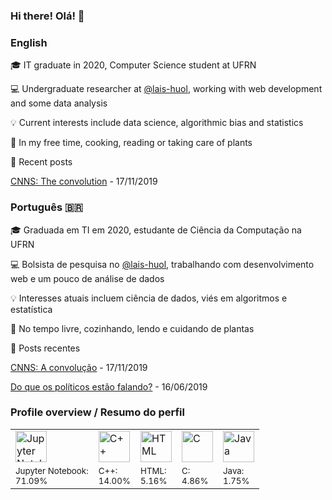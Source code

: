 ### Hi there! Olá!  👋

<!--
**nymarya/nymarya** is a ✨ _special_ ✨ repository because its `README.md` (this file) appears on your GitHub profile.

Here are some ideas to get you started:

- 🔭 I’m currently working on ...
- 🌱 I’m currently learning ...
- 👯 I’m looking to collaborate on ...
- 🤔 I’m looking for help with ...
- 💬 Ask me about ...
- 📫 How to reach me: ...
- 😄 Pronouns: ...
- ⚡ Fun fact: ...
-->
### English
:mortar_board:	IT graduate in 2020, Computer Science student at UFRN

:computer: Undergraduate researcher at [@lais-huol](https://github.com/lais-huol),
working with web development and some data analysis 

:bulb: Current interests include data science, algorithmic bias and statistics

:massage: In my free time, cooking, reading or taking care of plants

:pencil: Recent posts
<!-- posts starts -->
 [CNNS: The convolution](https://nymarya.github.io/cnns-the-convolution/) - 17/11/2019 
<!-- posts ends -->

### Português :brazil:
:mortar_board:	Graduada em TI em 2020, estudante de Ciência da Computação na UFRN

:computer: Bolsista de pesquisa no [@lais-huol](https://github.com/lais-huol),
trabalhando com desenvolvimento web e um pouco de análise de dados 

:bulb: Interesses atuais incluem ciência de dados, viés em algoritmos e estatística

:massage: No tempo livre, cozinhando, lendo e cuidando de plantas

:pencil: Posts recentes
<!-- posts-br starts -->
 [CNNS: A convolução](https://nymarya.github.io/cnns-a-convolucao/) - 17/11/2019

 [Do que os políticos estão falando?](https://nymarya.github.io/do-que-politicos-estao-falando/) - 16/06/2019 
<!-- posts-br ends -->


### Profile overview / Resumo do perfil
<html>
  <table>
    <tr>
        <!-- logos starts -->
 <td> <img alt="Jupyter Notebook" src="https://upload.wikimedia.org/wikipedia/commons/thumb/3/38/Jupyter_logo.svg/1200px-Jupyter_logo.svg.png" width="50"> </td>
<td> <img alt="C++" src="https://github.com/abranhe/programming-languages-logos/blob/master/src/cpp/cpp_64x64.png?raw=true" width="50"> </td>
<td> <img alt="HTML" src="https://github.com/abranhe/programming-languages-logos/blob/master/src/html/html_64x64.png?raw=true" width="50"> </td>
<td> <img alt="C" src="https://github.com/abranhe/programming-languages-logos/blob/master/src/c/c_64x64.png?raw=true" width="50"> </td>
<td> <img alt="Java" src="https://github.com/abranhe/programming-languages-logos/blob/master/src/java/java_64x64.png?raw=true" width="50"> </td> 
<!-- logos ends -->
    </tr>
    <tr>
        <!-- pcts starts -->
 <td> <sub>Jupyter Notebook: <br>71.09%</sub> </td>
<td> <sub>C++: <br>14.00%</sub> </td>
<td> <sub>HTML: <br>5.16%</sub> </td>
<td> <sub>C: <br>4.86%</sub> </td>
<td> <sub>Java: <br>1.75%</sub> </td> 
<!-- pcts ends -->
    </tr>
  </table>
</html>

